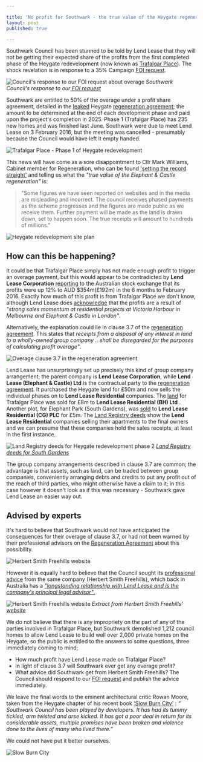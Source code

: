 ```yaml
---

title: 'No profit for Southwark - the true value of the Heygate regeneration'
layout: post
published: true

---
```

Southwark Council has been stunned to be told by Lend Lease that they will not be getting their expected share of the profits from the first completed phase of the Heygate redevelopment (now known as [Trafalgar Place](http://www.elephantpark.co.uk/local-area/trafalgar-place)). The shock revelation is in response to a 35% Campaign [FOI request](https://www.whatdotheyknow.com/request/heygate_regeneration_agreement_a?nocache=incoming-800392#incoming-800392). 

![Council's response to our FOI request about overage](http://35percent.org/img/nooverage.png)
*Southwark Council's response to our[ FOI request](https://www.whatdotheyknow.com/request/heygate_regeneration_agreement_a#incoming-800392)*

Southwark are entitled to 50% of the overage under a profit share agreement, detailed in the [leaked](http://www.newstatesman.com/news/2013/02/southwark-accidentally-leaks-confidential-information) Heygate [regeneration agreement](https://southwarknotes.files.wordpress.com/2013/02/ra.pdf); the amount to be determined at the end of each development phase and paid upon the project's completion in 2025.  Phase 1 (Trafalgar Place) has 235 new homes and was finished last June.  Southwark were due to meet Lend Lease on 3 February 2016, but the meeting was cancelled - presumably because the Council would have left it empty handed.

![Trafalgar Place - Phase 1 of Heygate redevelopment](http://www.elephantpark.co.uk/local-area/~/media/Developments/UK/EP/Images/Trafalgar%20Place/CGI%20Gallery/DS31656%20002TP.jpg)

This news will have come as a sore disappointment to Cllr Mark Williams, Cabinet member for Regeneration, who can be found ['setting the record straight'](http://www.southwark.gov.uk/news/article/1785/setting_the_record_straight_the_true_value_of_the_elephant_and_castle_regeneration) and telling us what the _"true value of the Elephant & Castle regeneration"_ is: 
 
> "Some figures we have seen reported on websites and in the media are misleading and incorrect. The council receives phased payments as the scheme progresses and the figures are made public as we receive them. Further payment will be made as the land is drawn down, set to happen soon. The true receipts will amount to hundreds of millions."
> 
![Heygate redevelopment site plan](http://35percent.org/img/elephantparkphases.png)

## How can this be happening?

It could be that Trafalgar Place simply has not made enough profit to trigger an  overage payment, but this would appear to be contradicted by __Lend Lease Corporation__ [reporting](http://www.afr.com/real-estate/commercial/lendlease-firsthalf-net-profit-rises-121pc-to-354-million-20160216-gmvxux) to the Australian stock exchange that its profits were up 12% to AUD $354m(£192m) in the 6 months to February 2016. Exactly how much of this profit is from Trafalgar Place we don't know, although Lend Lease does [acknowledge](http://www.smh.com.au/business/property/lendlease-reports-a-3538-million-profit-20160216-gmvo2z.html) that the profits are a result of _"strong sales momentum at residential projects at Victoria Harbour in Melbourne and Elephant & Castle in London"_.  

Alternatively, the explanation could lie in clause 3.7 of the [regeneration agreement](https://southwarknotes.files.wordpress.com/2013/02/ra.pdf). This states that _receipts from a disposal of any interest in land to a wholly-owned group company .. shall be disregarded for the purposes of calculating profit overage"_.  

![Overage clause 3.7 in the regeneration agreement](http://35percent.org/img/overageclause.png)





Lend Lease has unsurprisingly set up precisely this kind of group company arrangement; the parent company is **Lend Lease Corporation**, while __Lend Lease (Elephant & Castle) Ltd__ is the contractual party to the [regeneration agreement](https://southwarknotes.files.wordpress.com/2013/02/ra.pdf). It purchased the Heygate land for £50m and now sells the individual phases on to  **Lend Lease Residential** companies.  The [land](http://35percent.org/img/LRegisterTrafalgarPlace.pdf) for Trafalgar Place was sold for £8m to  __Lend Lease Residential (BH) Ltd__ . Another plot, for Elephant Park (South Gardens), was [sold](http://crappistmartin.github.io/images/LRegisterSouthGardens.pdf) to __Lend Lease Residential (CG)  PLC__  for £5m. The [Land Registry deeds](http://crappistmartin.github.io/images/LRegisterSouthGardens.pdf) show the  **Lend Lease Residential** companies selling their apartments to the final owners and we can presume that these companies hold the sales receipts, at least in the first instance.

![Land Registry deeds for Heygate redevelopment phase 2](http://35percent.org/img/LRegisterSouthGardens.png)
*[Land Registry deeds for South Gardens](http://crappistmartin.github.io/images/LRegisterSouthGardens.pdf)*

The group company arrangements described in clause 3.7 are common; the advantage is that assets, such as land, can be traded between group companies, conveniently arranging debts and credits to put any profit out of the reach of third parties, who might otherwise have a claim to it; in this case however it doesn't look as if this was necessary - Southwark gave Lend Lease an easier way out.

## Advised by experts
It's hard to believe that Southwark would not have anticipated the consequences for their overage of clause 3.7,  or had not been warned by their professional advisors on the [Regeneration Agreement](https://southwarknotes.files.wordpress.com/2013/02/ra.pdf) about this possibility. 


![Herbert Smith Freehills website](http://35percent.org/img/hsf.png)

However it is equally hard to believe that the Council sought its  [professional advice](http://www.herbertsmithfreehills.com/news/news20100810-hs-advises-the-london-borough-of-southwark-on-elephant-and-castle-regeneration) from the same company (Herbert Smith Freehills), which back in Australia has a [ _"longstanding relationship with Lend Lease and is the company's principal legal advisor"_.](http://www.herbertsmithfreehills.com/news/news20120707-fh-freehillsadvisortolendleasebarangaroosouthdev)  


![Herbert Smith Freehills website](https://i.imgur.com/m55Lk1a.png)
*Extract from Herbert Smith Freehills' [website](http://www.herbertsmithfreehills.com/news/news20120707-fh-freehillsadvisortolendleasebarangaroosouthdev)*

We do not believe that there is any impropriety on the part of any of the parties involved in Trafalgar Place, but Southwark demolished 1,212 council homes to allow Lend Lease to build well over 2,000 private homes on the Heygate, so the public is entitled to the answers to some questions, three immediately coming to mind;

- How much profit have Lend Lease made on Trafalgar Place? 
- In light of clause 3.7 will Southwark ever get any overage profit?
- What advice did Southwark get from Herbert Smith Freehills? The Council should respond to our [FOI request](https://www.whatdotheyknow.com/request/financial_advice_on_signing_rege#incoming-775158) and publish the advice immediately. 

We leave the final words to the eminent architectural critic Rowan Moore, taken from the Heygate chapter of his recent book  ['Slow Burn City'](http://www.prospectmagazine.co.uk/features/london-time-for-plan-b) :  *“ Southwark Council has been played by developers. It has had its tummy tickled, arm twisted and arse kicked. It has got a poor deal in return for its considerable assets, multiple promises have been broken and violence done to the lives of many who lived there.”*

We could not have put it better ourselves.

![Slow Burn City](https://www.panmacmillan.com/PanMacmillanCorporateSite/files/47/472cb0c1-3379-4cc8-bd08-7b9a1e6de092_300_461.jpg)



